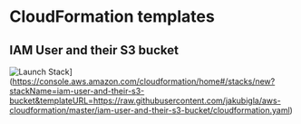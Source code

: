 # CloudFormation templates

## IAM User and their S3 bucket

![Launch Stack](https://cdn.rawgit.com/buildkite/cloudformation-launch-stack-button-svg/master/launch-stack.svg)](https://console.aws.amazon.com/cloudformation/home#/stacks/new?stackName=iam-user-and-their-s3-bucket&templateURL=https://raw.githubusercontent.com/jakubigla/aws-cloudformation/master/iam-user-and-their-s3-bucket/cloudformation.yaml)